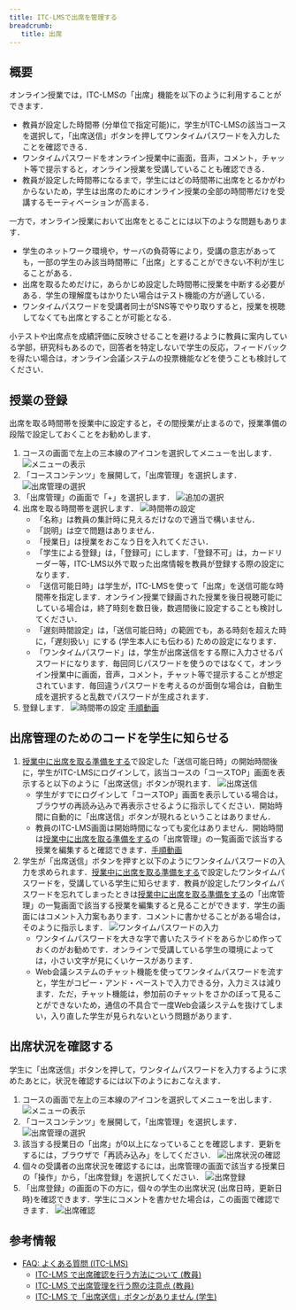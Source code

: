 ```yaml
---
title: ITC-LMSで出席を管理する
breadcrumb:
   title: 出席
---
```


## 概要

オンライン授業では，ITC-LMSの「出席」機能を以下のように利用することができます．

* 教員が設定した時間帯 (分単位で指定可能)に，学生がITC-LMSの該当コースを選択して，「出席送信」ボタンを押してワンタイムパスワードを入力したことを確認できる．
* ワンタイムパスワードをオンライン授業中に画面，音声，コメント，チャット等で提示すると，オンライン授業を受講していることも確認できる．
* 教員が設定した時間帯になるまで，学生にはどの時間帯に出席をとるかがわからないため，学生は出席のためにオンライン授業の全部の時間帯だけを受講するモーティベーションが高まる．

一方で，オンライン授業において出席をとることには以下のような問題もあります．

* 学生のネットワーク環境や，サーバの負荷等により，受講の意志があっても，一部の学生のみ該当時間帯に「出席」とすることができない不利が生じることがある．
* 出席を取るためだけに，あらかじめ設定した時間帯に授業を中断する必要がある．学生の理解度もはかりたい場合はテスト機能の方が適している．
* ワンタイムパスワードを受講者同士がSNS等でやり取りすると，授業を視聴してなくても出席とすることが可能となる．

小テストや出席点を成績評価に反映させることを避けるように教員に案内している学部，研究科もあるので，回答者を特定しないで学生の反応，フィードバックを得たい場合は，オンライン会議システムの投票機能などを使うことも検討してください．

## 授業の登録
出席を取る時間帯を授業中に設定すると，その間授業が止まるので，授業準備の段階で設定しておくことをお勧めします．

1. コースの画面で左上の三本線のアイコンを選択してメニューを出します．
![メニューの表示](cs1.png)
2. 「コースコンテンツ」を展開して，「出席管理」を選択します．
![出席管理の選択](pa1.png)
3. 「出席管理」の画面で「+」を選択します．
![追加の選択](pa2.png)
4. 出席を取る時間帯を選択します．
  ![時間帯の設定](pa3.png)
    * 「名称」は教員の集計時に見えるだけなので適当で構いません．
    * 「説明」は空で問題はありません．
    * 「授業日」は授業をおこなう日を入れてください．
    * 「学生による登録」は，「登録可」にします．「登録不可」は，カードリーダー等，ITC-LMS以外で取った出席情報を教員が登録する際の設定になります．
    * 「送信可能日時」は学生が，ITC-LMSを使って「出席」を送信可能な時間帯を指定します．オンライン授業で録画された授業を後日視聴可能にしている場合は，終了時刻を数日後，数週間後に設定することも検討してください．
    * 「遅刻時間設定」は，「送信可能日時」の範囲でも，ある時刻を超えた時に，「遅刻扱い」にする (学生本人にも伝わる) ための設定になります．
    * 「ワンタイムパスワード」は，学生が出席送信をする際に入力させるパスワードになります．毎回同じパスワードを使うのではなくて，オンライン授業中に画面，音声，コメント，チャット等で提示することが想定されています．毎回違うパスワードを考えるのが面倒な場合は，自動生成を選択すると乱数でパスワードが生成されます．
5. 登録します．
![時間帯の設定](pa4.png)
[手順動画](https://youtu.be/QHTF-pG886w)

## 出席管理のためのコードを学生に知らせる

1. <a href="prepare_attendances" target="">授業中に出席を取る準備をする</a>で設定した「送信可能日時」の開始時間後に，学生がITC-LMSにログインして，該当コースの「コースTOP」画面を表示すると以下のように「出席送信」ボタンが現れます．
![出席送信](at1.png)
    * 学生がすでにログインして「コースTOP」画面を表示している場合は，ブラウザの再読み込みで再表示させるように指示してください．開始時間に自動的に「出席送信」ボタンが現れるということはありません．
    * 教員のITC-LMS画面は開始時間になっても変化はありません．開始時間は<a href="prepare_attendances" target="">授業中に出席を取る準備をする</a>の「出席管理」の一覧画面で該当する授業を編集すると確認できます．[手順動画](https://youtu.be/uKfoTtTSuUU)
2. 学生が「出席送信」ボタンを押すと以下のようにワンタイムパスワードの入力を求められます．<a href="prepare_attendances" target="">授業中に出席を取る準備をする</a>で設定したワンタイムパスワードを，受講している学生に知らせます．教員が設定したワンタイムパスワードを忘れてしまったときは<a href="prepare_attendances" target="">授業中に出席を取る準備をする</a>の「出席管理」の一覧画面で該当する授業を編集すると見ることができます．学生の画面にはコメント入力案もあります．コメントに書かせることがある場合は，そのように指示します．
![ワンタイムパスワードの入力](at2.png)
    * ワンタイムパスワードを大きな字で書いたスライドをあらかじめ作っておくのがお勧めです．オンラインで受講している学生の環境によっては，小さい文字が見にくいケースがあります．
    * Web会議システムのチャット機能を使ってワンタイムパスワードを流すと，学生がコピー・アンド・ペーストで入力できる分，入力ミスは減ります．ただ，チャット機能は，参加前のチャットをさかのぼって見ることができないため，通信の不具合で一度Web会議システムを抜けてしまい，入り直した学生が見られないという問題があります．


## 出席状況を確認する

学生に「出席送信」ボタンを押して，ワンタイムパスワードを入力するように求めたあとに，状況を確認するには以下のようにおこなえます．

1. コースの画面で左上の三本線のアイコンを選択してメニューを出します．
![メニューの表示](cs1.png)
2. 「コースコンテンツ」を展開して，「出席管理」を選択します．
![出席管理の選択](pa1.png)
3. 該当する授業日の「出席」が0以上になっていることを確認します．更新をするには，ブラウザで「再読み込み」をしてください．
![出席状況の確認](va1.png)
4. 個々の受講者の出席状況を確認するには，出席管理の画面で該当する授業日の「操作」から，「出席登録」を選択してください．
![出席登録](va2.png)
5. 「出席登録」の画面の下の方に，個々の学生の出席状況 (出席日時，更新日時)を確認できます．学生にコメントを書かせた場合は，この画面で確認できます．
![出席確認](va3.png)

## 参考情報
* <a href="https://www.ecc.u-tokyo.ac.jp/itc-lms/faq.html">FAQ: よくある質問 (ITC-LMS)</a>
  * <a href="https://www.ecc.u-tokyo.ac.jp/announcement/2014/05/13_1904.html">ITC-LMS で出席確認を行う方法について (教員)</a>
  * <a href="https://www.ecc.u-tokyo.ac.jp/announcement/2014/04/18_1881.html">ITC-LMS で出席管理を行う際の注意点 (教員)</a>
  * <a href="https://www.ecc.u-tokyo.ac.jp/announcement/2014/05/13_1905.html">ITC-LMS で「出席送信」ボタンがありません (学生)</a>

